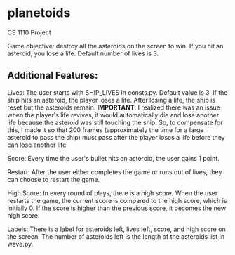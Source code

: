# planetoids
CS 1110 Project

Game objective: destroy all the asteroids on the screen to win. If you hit an asteroid, you lose a life. Default number of lives is 3. 

## Additional Features:
Lives:
The user starts with SHIP_LIVES in consts.py. 
Default value is 3. If the ship hits an asteroid, the player loses a life.
After losing a life, the ship is reset but the asteroids remain.
**IMPORTANT**: I realized there was an issue when the player's life revives, it
would automatically die and lose another life because the asteroid was still 
touching the ship. So, to compensate for this, I made it so that 200 frames 
(approximately the time for a large asteroid to pass the ship) must pass after 
the player loses a life before they can lose another life.

Score:
Every time the user's bullet hits an asteroid, the user gains 1 point.

Restart:
After the user either completes the game or runs out of lives, they can choose
to restart the game.

High Score:
In every round of plays, there is a high score. When the user restarts the game, the
current score is compared to the high score, which is initially 0. If the score is 
higher than the previous score, it becomes the new high score.

Labels:
There is a label for asteroids left, lives left, score, and high score on the screen. The
number of asteroids left is the length of the asteroids list in wave.py.

